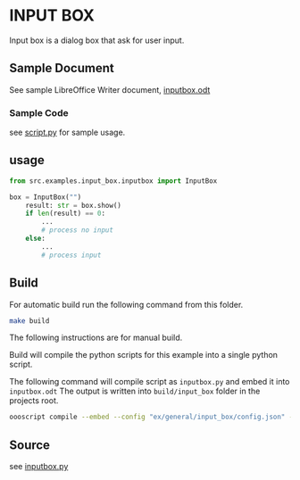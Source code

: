 # INPUT BOX

Input box is a dialog box that ask for user input.

## Sample Document

See sample LibreOffice Writer document, [inputbox.odt](inputbox.odt)

### Sample Code

see [script.py](script.py) for sample usage.

## usage

```python
from src.examples.input_box.inputbox import InputBox

box = InputBox("")
    result: str = box.show()
    if len(result) == 0:
        ...
        # process no input
    else:
        ...
        # process input
```

## Build

For automatic build run the following command from this folder.

```sh
make build
```

The following instructions are for manual build.


Build will compile the python scripts for this example into a single python script.

The following command will compile script as `inputbox.py` and embed it into `inputbox.odt`
The output is written into `build/input_box` folder in the projects root.

```sh
oooscript compile --embed --config "ex/general/input_box/config.json" --embed-doc "ex/general/input_box/inputbox.odt" --build-dir "build/input_box"
```

## Source

see [inputbox.py](inputbox.py)
